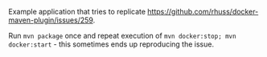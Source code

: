 Example application that tries to replicate https://github.com/rhuss/docker-maven-plugin/issues/259.

Run `mvn package` once and repeat execution of `mvn docker:stop; mvn docker:start` - this sometimes ends up reproducing the issue.